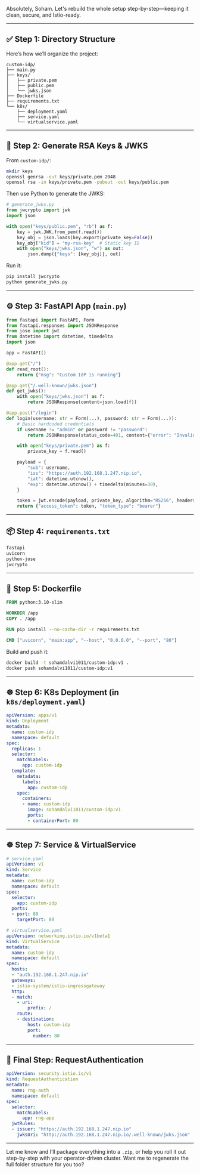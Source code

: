 Absolutely, Soham. Let's rebuild the whole setup step-by-step—keeping it clean, secure, and Istio-ready.

---

## ✅ Step 1: Directory Structure

Here’s how we’ll organize the project:

```
custom-idp/
├── main.py
├── keys/
│   ├── private.pem
│   ├── public.pem
│   └── jwks.json
├── Dockerfile
├── requirements.txt
└── k8s/
    ├── deployment.yaml
    ├── service.yaml
    └── virtualservice.yaml
```

---

## 🔐 Step 2: Generate RSA Keys & JWKS

From `custom-idp/`:

```bash
mkdir keys
openssl genrsa -out keys/private.pem 2048
openssl rsa -in keys/private.pem -pubout -out keys/public.pem
```

Then use Python to generate the JWKS:

```python
# generate_jwks.py
from jwcrypto import jwk
import json

with open("keys/public.pem", "rb") as f:
    key = jwk.JWK.from_pem(f.read())
    key_obj = json.loads(key.export(private_key=False))
    key_obj["kid"] = "my-rsa-key"  # Static key ID
    with open("keys/jwks.json", "w") as out:
        json.dump({"keys": [key_obj]}, out)
```

Run it:

```bash
pip install jwcrypto
python generate_jwks.py
```

---

## ⚙️ Step 3: FastAPI App (`main.py`)

```python
from fastapi import FastAPI, Form
from fastapi.responses import JSONResponse
from jose import jwt
from datetime import datetime, timedelta
import json

app = FastAPI()

@app.get("/")
def read_root():
    return {"msg": "Custom IdP is running"}

@app.get("/.well-known/jwks.json")
def get_jwks():
    with open("keys/jwks.json") as f:
        return JSONResponse(content=json.load(f))

@app.post("/login")
def login(username: str = Form(...), password: str = Form(...)):
    # Basic hardcoded credentials
    if username != "admin" or password != "password":
        return JSONResponse(status_code=401, content={"error": "Invalid credentials"})

    with open("keys/private.pem") as f:
        private_key = f.read()

    payload = {
        "sub": username,
        "iss": "https://auth.192.168.1.247.nip.io",
        "iat": datetime.utcnow(),
        "exp": datetime.utcnow() + timedelta(minutes=30),
    }

    token = jwt.encode(payload, private_key, algorithm="RS256", headers={"kid": "my-rsa-key"})
    return {"access_token": token, "token_type": "bearer"}
```

---

## 📦 Step 4: `requirements.txt`

```txt
fastapi
uvicorn
python-jose
jwcrypto
```

---

## 🐳 Step 5: Dockerfile

```Dockerfile
FROM python:3.10-slim

WORKDIR /app
COPY . /app

RUN pip install --no-cache-dir -r requirements.txt

CMD ["uvicorn", "main:app", "--host", "0.0.0.0", "--port", "80"]
```

Build and push it:

```bash
docker build -t sohamdalvi1011/custom-idp:v1 .
docker push sohamdalvi1011/custom-idp:v1
```

---

## ☸️ Step 6: K8s Deployment (in `k8s/deployment.yaml`)

```yaml
apiVersion: apps/v1
kind: Deployment
metadata:
  name: custom-idp
  namespace: default
spec:
  replicas: 1
  selector:
    matchLabels:
      app: custom-idp
  template:
    metadata:
      labels:
        app: custom-idp
    spec:
      containers:
      - name: custom-idp
        image: sohamdalvi1011/custom-idp:v1
        ports:
        - containerPort: 80
```

---

## ☸️ Step 7: Service & VirtualService

```yaml
# service.yaml
apiVersion: v1
kind: Service
metadata:
  name: custom-idp
  namespace: default
spec:
  selector:
    app: custom-idp
  ports:
  - port: 80
    targetPort: 80
```

```yaml
# virtualservice.yaml
apiVersion: networking.istio.io/v1beta1
kind: VirtualService
metadata:
  name: custom-idp
  namespace: default
spec:
  hosts:
  - "auth.192.168.1.247.nip.io"
  gateways:
  - istio-system/istio-ingressgateway
  http:
  - match:
    - uri:
        prefix: /
    route:
    - destination:
        host: custom-idp
        port:
          number: 80
```

---

## 🔐 Final Step: RequestAuthentication

```yaml
apiVersion: security.istio.io/v1
kind: RequestAuthentication
metadata:
  name: rng-auth
  namespace: default
spec:
  selector:
    matchLabels:
      app: rng-app
  jwtRules:
  - issuer: "https://auth.192.168.1.247.nip.io"
    jwksUri: "http://auth.192.168.1.247.nip.io/.well-known/jwks.json"
```

---

Let me know and I’ll package everything into a `.zip`, or help you roll it out step-by-step with your operator-driven cluster. Want me to regenerate the full folder structure for you too?
